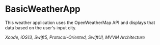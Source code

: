 # BasicWeatherApp

This weather application uses the OpenWeatherMap API and displays that data based on the user's input city.

_Xcode, iOS13, Swift5, Protocol-Oriented, SwiftUI, MVVM Architecture_
